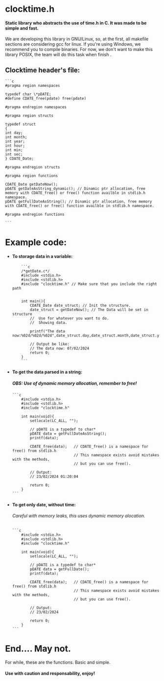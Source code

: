 # clocktime.h

<h4>Static library who abstracts the use of time.h in C. It was made to be simple and fast.</h4>
<p>
    We are developing this library in GNU/Linux, so, at the first, all makefile sections are considering gcc for linux. If you're using Windows, we recommend you to compile binaries.
    For now, we don't want to make this library POSIX, the team will do this task when finish .
</p>

<h2>Clocktime header's file:</h2>

<p>

    ```c
    #pragma region namespaces

    typedef char \*pDATE;
    #define CDATE_free(pdate) free(pdate)

    #pragma endregion namespaces

    #pragma region structs

    typedef struct
    {
    int day;
    int month;
    int year;
    int hour;
    int min;
    int sec;
    } CDATE_Date;

    #pragma endregion structs

    #pragma region functions

    CDATE_Date getDateNow();
    pDATE getDateAsString_dynamic(); // Dinamic ptr allocation, free memory with CDATE_free() or free() function availble in stdlib.h namespace.
    pDATE getFullDateAsString(); // Dinamic ptr allocation, free memory with CDATE_free() or free() function availble in stdlib.h namespace.

    #pragma endregion functions

    ```

</p>

<h1>Example code:</h1>
<ul>
<li>
    <h4>To storage data in a variable:</h4>

        ```c
        /*getDate.c*/
        #include <stdio.h>
        #include <stdlib.h>
        #include "clocktime.h" // Make sure that you include the right path


        int main(){
            CDATE_Date date_struct; // Init the structure.
            date_struct = getDateNow(); // The Data will be set in structure
            //  Use for whatever you want to do.
            //  Showing data.

            printf("The data now:%02d/%02d/%02d",date_struct.day,date_struct.month,date_struct.year);

            // Output be like:
            // The data now: 07/02/2024
            return 0;
        }
        ```

</li>

<li>
    <h4>To get the data parsed in a string:</h4>
    <h5>OBS: Use of dynamic memory allocation, remember to free!</h5>
        
    ```c
        #include <stdio.h>
        #include <stdlib.h>
        #include "clocktime.h"

        int main(void){
            setlocale(LC_ALL, "");

            // pDATE is a typedef to char*
            pDATE data = getFullDateAsString();
            printf(data);

            CDATE_free(data);   // CDATE_free() is a namespace for free() from stdlib.h
                                // This namespace exists avoid mistakes with the methods,
                                // but you can use free().

            // Output:
            // 23/02/2024 01:20:04

            return 0;
        }
    ```

</li>
<li>
    <h4>To get only date, without time:</h4>
    <h6>Careful with memory leaks, this uses dynamic memory alocation.</h6>

    ```c
        #include <stdio.h>
        #include <stdlib.h>
        #include "clocktime.h"

        int main(void){
            setlocale(LC_ALL, "");

            // pDATE is a typedef to char*
            pDATE data = getFullDate();
            printf(data);

            CDATE_free(data);   // CDATE_free() is a namespace for free() from stdlib.h
                                // This namespace exists avoid mistakes with the methods,
                                // but you can use free().

            // Output:
            // 23/02/2024

            return 0;
        }
    ```

</li>
</ul>

<h1>End.... May not.</h1>
<p>
    For while, these are the functions. Basic and simple.
</p>

<h4>Use with caution and responsability, enjoy!</h4>
